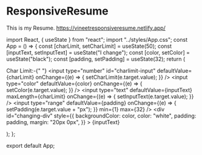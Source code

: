 # ResponsiveResume
This is my Resume.
https://vineetresponsiveresume.netlify.app/

import React, { useState } from "react";
import "../styles/App.css";
const App = () => {
  const [charLimit, setCharLimit] = useState(50);
  const [inputText, setInputText] = useState("I change");
  const [color, setColor] = useState("black");
  const [padding, setPadding] = useState(32);
  return (
    <form>
    <div id="main">
      Char Limit:-{" "}
      <input
        type="number"
        id="charlimit-input"
        defaultValue={charLimit}
        onChange={(e) => {
          setCharLimit(e.target.value);
        }}
      />
      <input
        type="color"
        defaultValue={color}
        onChange={(e) => {
          setColor(e.target.value);
        }}
      />
      <input
        type="text"
        defaultValue={inputText}
        maxLength={charLimit}
        onChange={(e) => {
          setInputText(e.target.value);
        }}
      />
      <input
        type="range"
        defaultValue={padding}
        onChange={(e) => {
          setPadding(e.target.value + "px");
        }}
        min={1}
        max={32}
      />
      <div
        id="changing-div"
        style={{
          backgroundColor: color,
          color: "white",
          padding: padding,
          margin: "20px 0px",
        }}
      >
        {inputText}
      </div>
    </div>
</form>
  );
};

export default App;

